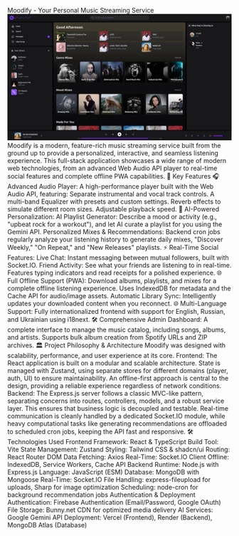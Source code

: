 Moodify - Your Personal Music Streaming Service
![alt text](https://github.com/dimondesh/Moodify/blob/main/Preview.png)
Moodify is a modern, feature-rich music streaming service built from the ground up to provide a personalized, interactive, and seamless listening experience. This full-stack application showcases a wide range of modern web technologies, from an advanced Web Audio API player to real-time social features and complete offline PWA capabilities.
🚀 Key Features
🎧 Advanced Audio Player: A high-performance player built with the Web Audio API, featuring:
Separate instrumental and vocal track controls.
A multi-band Equalizer with presets and custom settings.
Reverb effects to simulate different room sizes.
Adjustable playback speed.
🤖 AI-Powered Personalization:
AI Playlist Generator: Describe a mood or activity (e.g., "upbeat rock for a workout"), and let AI curate a playlist for you using the Gemini API.
Personalized Mixes & Recommendations: Backend cron jobs regularly analyze your listening history to generate daily mixes, "Discover Weekly," "On Repeat," and "New Releases" playlists.
⚡ Real-Time Social Features:
Live Chat: Instant messaging between mutual followers, built with Socket.IO.
Friend Activity: See what your friends are listening to in real-time.
Features typing indicators and read receipts for a polished experience.
🌐 Full Offline Support (PWA):
Download albums, playlists, and mixes for a complete offline listening experience.
Uses IndexedDB for metadata and the Cache API for audio/image assets.
Automatic Library Sync: Intelligently updates your downloaded content when you reconnect.
🌐 Multi-Language Support:
Fully internationalized frontend with support for English, Russian, and Ukrainian using i18next.
🛠️ Comprehensive Admin Dashboard:
A complete interface to manage the music catalog, including songs, albums, and artists.
Supports bulk album creation from Spotify URLs and ZIP archives.
🏛️ Project Philosophy & Architecture
Moodify was designed with scalability, performance, and user experience at its core.
Frontend: The React application is built on a modular and scalable architecture. State is managed with Zustand, using separate stores for different domains (player, auth, UI) to ensure maintainability. An offline-first approach is central to the design, providing a reliable experience regardless of network conditions.
Backend: The Express.js server follows a classic MVC-like pattern, separating concerns into routes, controllers, models, and a robust service layer. This ensures that business logic is decoupled and testable. Real-time communication is cleanly handled by a dedicated Socket.IO module, while heavy computational tasks like generating recommendations are offloaded to scheduled cron jobs, keeping the API fast and responsive.
🛠️ Technologies Used
Frontend
Framework: React & TypeScript
Build Tool: Vite
State Management: Zustand
Styling: Tailwind CSS & shadcn/ui
Routing: React Router DOM
Data Fetching: Axios
Real-Time: Socket.IO Client
Offline: IndexedDB, Service Workers, Cache API
Backend
Runtime: Node.js with Express.js
Language: JavaScript (ESM)
Database: MongoDB with Mongoose
Real-Time: Socket.IO
File Handling: express-fileupload for uploads, Sharp for image optimization
Scheduling: node-cron for background recommendation jobs
Authentication & Deployment
Authentication: Firebase Authentication (Email/Password, Google OAuth)
File Storage: Bunny.net CDN for optimized media delivery
AI Services: Google Gemini API
Deployment: Vercel (Frontend), Render (Backend), MongoDB Atlas (Database)
